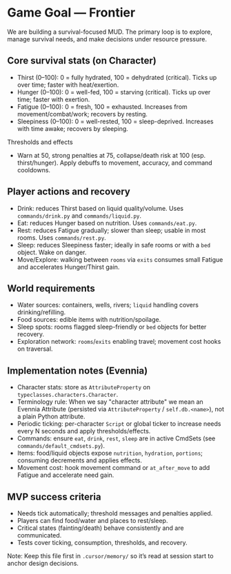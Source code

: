 # Game Goal — Frontier

We are building a survival-focused MUD. The primary loop is to explore, manage survival needs, and make decisions under resource pressure.

## Core survival stats (on Character)
- Thirst (0–100): 0 = fully hydrated, 100 = dehydrated (critical). Ticks up over time; faster with heat/exertion.
- Hunger (0–100): 0 = well-fed, 100 = starving (critical). Ticks up over time; faster with exertion.
- Fatigue (0–100): 0 = fresh, 100 = exhausted. Increases from movement/combat/work; recovers by resting.
- Sleepiness (0–100): 0 = well-rested, 100 = sleep-deprived. Increases with time awake; recovers by sleeping.

Thresholds and effects
- Warn at 50, strong penalties at 75, collapse/death risk at 100 (esp. thirst/hunger). Apply debuffs to movement, accuracy, and command cooldowns.

## Player actions and recovery
- Drink: reduces Thirst based on liquid quality/volume. Uses `commands/drink.py` and `commands/liquid.py`.
- Eat: reduces Hunger based on nutrition. Uses `commands/eat.py`.
- Rest: reduces Fatigue gradually; slower than sleep; usable in most rooms. Uses `commands/rest.py`.
- Sleep: reduces Sleepiness faster; ideally in safe rooms or with a `bed` object. Wake on danger.
- Move/Explore: walking between `rooms` via `exits` consumes small Fatigue and accelerates Hunger/Thirst gain.

## World requirements
- Water sources: containers, wells, rivers; `liquid` handling covers drinking/refilling.
- Food sources: edible items with nutrition/spoilage.
- Sleep spots: rooms flagged sleep-friendly or `bed` objects for better recovery.
- Exploration network: `rooms`/`exits` enabling travel; movement cost hooks on traversal.

## Implementation notes (Evennia)
- Character stats: store as `AttributeProperty` on `typeclasses.characters.Character`.
- Terminology rule: When we say "character attribute" we mean an Evennia Attribute (persisted via `AttributeProperty` / `self.db.<name>`), not a plain Python attribute.
- Periodic ticking: per-character `Script` or global ticker to increase needs every N seconds and apply thresholds/effects.
- Commands: ensure `eat`, `drink`, `rest`, `sleep` are in active CmdSets (see `commands/default_cmdsets.py`).
- Items: food/liquid objects expose `nutrition`, `hydration`, `portions`; consuming decrements and applies effects.
- Movement cost: hook movement command or `at_after_move` to add Fatigue and accelerate need gain.

## MVP success criteria
- Needs tick automatically; threshold messages and penalties applied.
- Players can find food/water and places to rest/sleep.
- Critical states (fainting/death) behave consistently and are communicated.
- Tests cover ticking, consumption, thresholds, and recovery.

Note: Keep this file first in `.cursor/memory/` so it’s read at session start to anchor design decisions.
